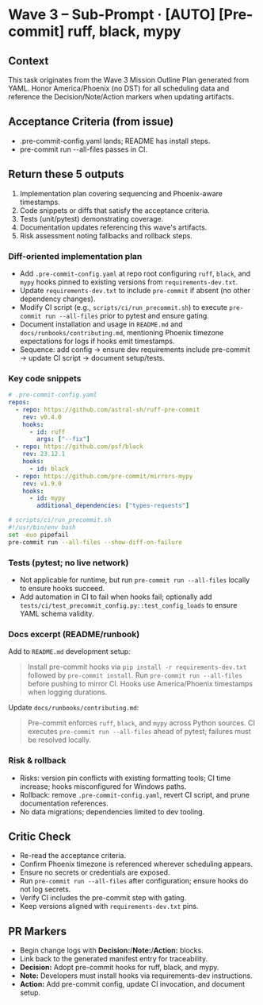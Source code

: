 # Wave 3 – Sub-Prompt · [AUTO] [Pre-commit] ruff, black, mypy

## Context
This task originates from the Wave 3 Mission Outline Plan generated from YAML. Honor America/Phoenix (no DST) for all scheduling data and reference the Decision/Note/Action markers when updating artifacts.

## Acceptance Criteria (from issue)
- .pre-commit-config.yaml lands; README has install steps.
- pre-commit run --all-files passes in CI.

## Return these 5 outputs
1. Implementation plan covering sequencing and Phoenix-aware timestamps.
2. Code snippets or diffs that satisfy the acceptance criteria.
3. Tests (unit/pytest) demonstrating coverage.
4. Documentation updates referencing this wave's artifacts.
5. Risk assessment noting fallbacks and rollback steps.

### Diff-oriented implementation plan
- Add `.pre-commit-config.yaml` at repo root configuring `ruff`, `black`, and `mypy` hooks pinned to existing versions from `requirements-dev.txt`.
- Update `requirements-dev.txt` to include `pre-commit` if absent (no other dependency changes).
- Modify CI script (e.g., `scripts/ci/run_precommit.sh`) to execute `pre-commit run --all-files` prior to pytest and ensure gating.
- Document installation and usage in `README.md` and `docs/runbooks/contributing.md`, mentioning Phoenix timezone expectations for logs if hooks emit timestamps.
- Sequence: add config → ensure dev requirements include pre-commit → update CI script → document setup/tests.

### Key code snippets
```yaml
# .pre-commit-config.yaml
repos:
  - repo: https://github.com/astral-sh/ruff-pre-commit
    rev: v0.4.0
    hooks:
      - id: ruff
        args: ["--fix"]
  - repo: https://github.com/psf/black
    rev: 23.12.1
    hooks:
      - id: black
  - repo: https://github.com/pre-commit/mirrors-mypy
    rev: v1.9.0
    hooks:
      - id: mypy
        additional_dependencies: ["types-requests"]
```

```bash
# scripts/ci/run_precommit.sh
#!/usr/bin/env bash
set -euo pipefail
pre-commit run --all-files --show-diff-on-failure
```

### Tests (pytest; no live network)
- Not applicable for runtime, but run `pre-commit run --all-files` locally to ensure hooks succeed.
- Add automation in CI to fail when hooks fail; optionally add `tests/ci/test_precommit_config.py::test_config_loads` to ensure YAML schema validity.

### Docs excerpt (README/runbook)
Add to `README.md` development setup:

> Install pre-commit hooks via `pip install -r requirements-dev.txt` followed by `pre-commit install`. Run `pre-commit run --all-files` before pushing to mirror CI. Hooks use America/Phoenix timestamps when logging durations.

Update `docs/runbooks/contributing.md`:

> Pre-commit enforces `ruff`, `black`, and `mypy` across Python sources. CI executes `pre-commit run --all-files` ahead of pytest; failures must be resolved locally.

### Risk & rollback
- Risks: version pin conflicts with existing formatting tools; CI time increase; hooks misconfigured for Windows paths.
- Rollback: remove `.pre-commit-config.yaml`, revert CI script, and prune documentation references.
- No data migrations; dependencies limited to dev tooling.

## Critic Check
- Re-read the acceptance criteria.
- Confirm Phoenix timezone is referenced wherever scheduling appears.
- Ensure no secrets or credentials are exposed.
- Run `pre-commit run --all-files` after configuration; ensure hooks do not log secrets.
- Verify CI includes the pre-commit step with gating.
- Keep versions aligned with `requirements-dev.txt` pins.

## PR Markers
- Begin change logs with **Decision:**/**Note:**/**Action:** blocks.
- Link back to the generated manifest entry for traceability.
- **Decision:** Adopt pre-commit hooks for ruff, black, and mypy.
- **Note:** Developers must install hooks via requirements-dev instructions.
- **Action:** Add pre-commit config, update CI invocation, and document setup.
